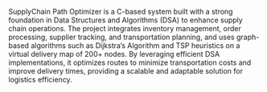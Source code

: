 SupplyChain Path Optimizer is a C-based system built with a strong foundation in Data Structures and Algorithms (DSA) to
 enhance supply chain operations. The project integrates inventory management, order processing, supplier tracking, and
 transportation planning, and uses graph-based algorithms such as Dijkstra’s Algorithm and TSP heuristics on a virtual
 delivery map of 200+ nodes. By leveraging efficient DSA implementations, it optimizes routes to minimize transportation
 costs and improve delivery times, providing a scalable and adaptable solution for logistics efficiency.
